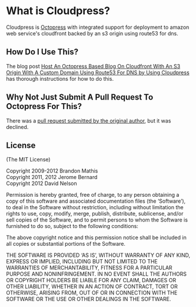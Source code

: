 What is Cloudpress?
===================

Cloudpress is [Octopress](https://github.com/imathis/octopress) with integrated support for deployment to amazon web service's cloudfront backed by an s3 origin using route53 for dns.

How Do I Use This?
------------------

The blog post [Host An Octopress Based Blog On Cloudfront With An S3 Origin With A Custom Domain Using Route53 For DNS by Using Cloudpress](http://www.david-j-nelson.com/coming_soon) has thorough instructions for how to do this.

Why Not Just Submit A Pull Request To Octopress For This?
---------------------------------------------------------

There was a [pull request submitted by the original author](https://github.com/imathis/octopress/pull/175), but it was declined.

License
-------

(The MIT License)

Copyright 2009-2012 Brandon Mathis  
Copyright 2011, 2012 Jerome Bernard  
Copyright 2012 David Nelson  

Permission is hereby granted, free of charge, to any person obtaining a copy of this software and associated documentation files (the ‘Software’), to deal in the Software without restriction, including without limitation the rights to use, copy, modify, merge, publish, distribute, sublicense, and/or sell copies of the Software, and to permit persons to whom the Software is furnished to do so, subject to the following conditions:

The above copyright notice and this permission notice shall be included in all copies or substantial portions of the Software.

THE SOFTWARE IS PROVIDED ‘AS IS’, WITHOUT WARRANTY OF ANY KIND, EXPRESS OR IMPLIED, INCLUDING BUT NOT LIMITED TO THE WARRANTIES OF MERCHANTABILITY, FITNESS FOR A PARTICULAR PURPOSE AND NONINFRINGEMENT. IN NO EVENT SHALL THE AUTHORS OR COPYRIGHT HOLDERS BE LIABLE FOR ANY CLAIM, DAMAGES OR OTHER LIABILITY, WHETHER IN AN ACTION OF CONTRACT, TORT OR OTHERWISE, ARISING FROM, OUT OF OR IN CONNECTION WITH THE SOFTWARE OR THE USE OR OTHER DEALINGS IN THE SOFTWARE.
